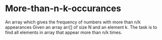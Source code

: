# More-than-n-k-occurances
An array which gives the frequency of numbers with more than n/k appearances
Given an array arr[] of size N and an element k. The task is to find all elements in array that appear more than n/k times.
